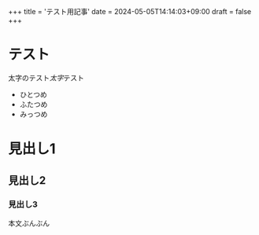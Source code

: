+++
title = 'テスト用記事'
date = 2024-05-05T14:14:03+09:00
draft = false
+++

# テスト
太字のテスト*太字*テスト
- ひとつめ
- ふたつめ
- みっつめ

# 見出し1
## 見出し2
### 見出し3
本文ぶんぶん